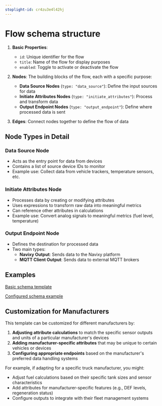 ```yaml
---
stoplight-id: cr4zu3e4l42hj
---
```


# Flow schema structure

1. **Basic Properties**:
   - `id`: Unique identifier for the flow
   - `title`: Name of the flow for display purposes
   - `enabled`: Toggle to activate or deactivate the flow

2. **Nodes**: The building blocks of the flow, each with a specific purpose:
   - **Data Source Nodes** (`type: "data_source"`): Define the input sources for data
   - **Initiate Attributes Nodes** (`type: "initiate_attributes"`): Process and transform data
   - **Output Endpoint Nodes** (`type: "output_endpoint"`): Define where processed data is sent

3. **Edges**: Connect nodes together to define the flow of data

## Node Types in Detail

### Data Source Node

- Acts as the entry point for data from devices
- Contains a list of source device IDs to monitor
- Example use: Collect data from vehicle trackers, temperature sensors, etc.

### Initiate Attributes Node

- Processes data by creating or modifying attributes
- Uses expressions to transform raw data into meaningful metrics
- Can reference other attributes in calculations
- Example use: Convert analog signals to meaningful metrics (fuel level, temperature)

### Output Endpoint Node

- Defines the destination for processed data
- Two main types:
  - **Navixy Output**: Sends data to the Navixy platform
  - **MQTT Client Output**: Sends data to external MQTT brokers

## Examples

[Basic schema template](IoT-Logic-API.json/components/schemas/Flow)

[Configured schema example](uGeneral-JSON-schema-example.mdrl)

## Customization for Manufacturers

This template can be customized for different manufacturers by:

1. **Adjusting attribute calculations** to match the specific sensor outputs and units of a particular manufacturer's devices
2. **Adding manufacturer-specific attributes** that may be unique to certain vehicles or devices
3. **Configuring appropriate endpoints** based on the manufacturer's preferred data handling systems

For example, if adapting for a specific truck manufacturer, you might:

- Adjust fuel calculations based on their specific tank sizes and sensor characteristics
- Add attributes for manufacturer-specific features (e.g., DEF levels, regeneration status)
- Configure outputs to integrate with their fleet management systems
